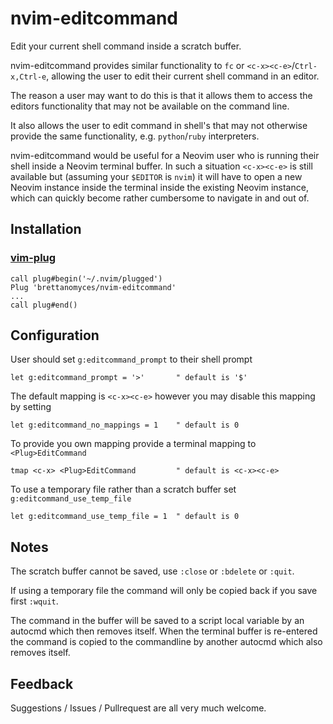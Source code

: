 # nvim-editcommand

Edit your current shell command inside a scratch buffer.

nvim-editcommand provides similar functionality to `fc` or `<c-x><c-e>`/`Ctrl-x,Ctrl-e`, allowing the user to edit their current shell command in an editor. 

The reason a user may want to do this is that it allows them to access the editors functionality that may not be available on the command line.

It also allows the user to edit command in shell's that may not otherwise provide the same functionality, e.g. `python`/`ruby` interpreters.

nvim-editcommand would be useful for a Neovim user who is running their shell inside a Neovim terminal buffer. In such a situation `<c-x><c-e>` is still available but (assuming your `$EDITOR` is `nvim`) it will have to open a new Neovim instance inside the terminal inside the existing Neovim instance, which can quickly become rather cumbersome to navigate in and out of.

## Installation

### [vim-plug](https://github.com/junegunn/vim-plug)

```vim
call plug#begin('~/.nvim/plugged')
Plug 'brettanomyces/nvim-editcommand'
...
call plug#end()
```

## Configuration

User should set `g:editcommand_prompt` to their shell prompt

```vim
let g:editcommand_prompt = '>'       " default is '$'
```

The default mapping is `<c-x><c-e>` however you may disable this mapping by setting

```vim
let g:editcommand_no_mappings = 1    " default is 0
```

To provide you own mapping provide a terminal mapping to `<Plug>EditCommand`

```vim
tmap <c-x> <Plug>EditCommand         " default is <c-x><c-e>
```

To use a temporary file rather than a scratch buffer set `g:editcommand_use_temp_file`

```vim
let g:editcommand_use_temp_file = 1  " default is 0
```

## Notes

The scratch buffer cannot be saved, use `:close` or `:bdelete` or `:quit`. 

If using a temporary file the command will only be copied back if you save first `:wquit`.

The command in the buffer will be saved to a script local variable by an autocmd which then removes itself. When the terminal buffer is re-entered the command is copied to the commandline by another autocmd which also removes itself.

## Feedback

Suggestions / Issues / Pullrequest are all very much welcome.
